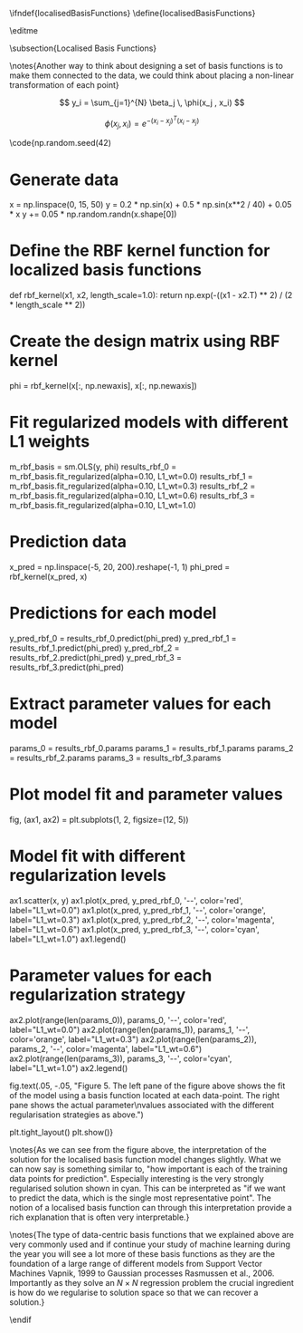 \ifndef{localisedBasisFunctions}
\define{localisedBasisFunctions}

\editme

\subsection{Localised Basis Functions}

\notes{Another way to think about designing a set of basis functions is to make them connected to the data, we could think about placing a non-linear transformation of each point}

$$ y_i = \sum_{j=1}^{N} \beta_j \, \phi(x_j , x_i) $$

$$ \phi(x_j , x_i) = e^{- (x_i - x_j)^T (x_i - x_j)} $$

\code{np.random.seed(42)

# Generate data
x = np.linspace(0, 15, 50)
y = 0.2 * np.sin(x) + 0.5 * np.sin(x**2 / 40) + 0.05 * x
y += 0.05 * np.random.randn(x.shape[0])

# Define the RBF kernel function for localized basis functions
def rbf_kernel(x1, x2, length_scale=1.0):
    return np.exp(-((x1 - x2.T) ** 2) / (2 * length_scale ** 2))

# Create the design matrix using RBF kernel
phi = rbf_kernel(x[:, np.newaxis], x[:, np.newaxis])

# Fit regularized models with different L1 weights
m_rbf_basis = sm.OLS(y, phi)
results_rbf_0 = m_rbf_basis.fit_regularized(alpha=0.10, L1_wt=0.0)
results_rbf_1 = m_rbf_basis.fit_regularized(alpha=0.10, L1_wt=0.3)
results_rbf_2 = m_rbf_basis.fit_regularized(alpha=0.10, L1_wt=0.6)
results_rbf_3 = m_rbf_basis.fit_regularized(alpha=0.10, L1_wt=1.0)

# Prediction data
x_pred = np.linspace(-5, 20, 200).reshape(-1, 1)
phi_pred = rbf_kernel(x_pred, x)

# Predictions for each model
y_pred_rbf_0 = results_rbf_0.predict(phi_pred)
y_pred_rbf_1 = results_rbf_1.predict(phi_pred)
y_pred_rbf_2 = results_rbf_2.predict(phi_pred)
y_pred_rbf_3 = results_rbf_3.predict(phi_pred)

# Extract parameter values for each model
params_0 = results_rbf_0.params
params_1 = results_rbf_1.params
params_2 = results_rbf_2.params
params_3 = results_rbf_3.params

# Plot model fit and parameter values
fig, (ax1, ax2) = plt.subplots(1, 2, figsize=(12, 5))

# Model fit with different regularization levels
ax1.scatter(x, y)
ax1.plot(x_pred, y_pred_rbf_0, '--', color='red', label="L1_wt=0.0")
ax1.plot(x_pred, y_pred_rbf_1, '--', color='orange', label="L1_wt=0.3")
ax1.plot(x_pred, y_pred_rbf_2, '--', color='magenta', label="L1_wt=0.6")
ax1.plot(x_pred, y_pred_rbf_3, '--', color='cyan', label="L1_wt=1.0")
ax1.legend()

# Parameter values for each regularization strategy
ax2.plot(range(len(params_0)), params_0, '--', color='red', label="L1_wt=0.0")
ax2.plot(range(len(params_1)), params_1, '--', color='orange', label="L1_wt=0.3")
ax2.plot(range(len(params_2)), params_2, '--', color='magenta', label="L1_wt=0.6")
ax2.plot(range(len(params_3)), params_3, '--', color='cyan', label="L1_wt=1.0")
ax2.legend()

fig.text(.05, -.05, "Figure 5. The left pane of the figure above shows the fit of the model using a basis function located at each data-point. The right pane shows the actual parameter\nvalues associated with the different regularisation strategies as above.")

plt.tight_layout()
plt.show()}

\notes{As we can see from the figure above, the interpretation of the solution for the localised basis function model changes slightly. What we can now say is something similar to, "how important is each of the training data points for prediction". Especially interesting is the very strongly regularised solution shown in cyan. This can be interpreted as "if we want to predict the data, which is the single most representative point". The notion of a localised basis function can through this interpretation provide a rich explanation that is often very interpretable.}

\notes{The type of data-centric basis functions that we explained above are very commonly used and if continue your study of machine learning during the year you will see a lot more of these basis functions as they are the foundation of a large range of different models from Support Vector Machines Vapnik, 1999 to Gaussian processes Rasmussen et al., 2006. Importantly as they solve an $N \times N$ regression problem the crucial ingredient is how do we regularise to solution space so that we can recover a solution.}

\endif